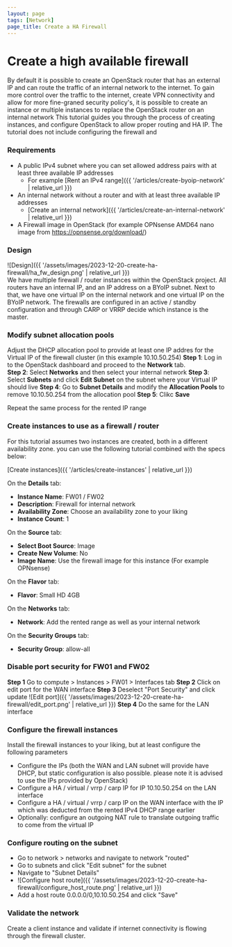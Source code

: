 ```yaml
---
layout: page
tags: [Network]
page_title: Create a HA Firewall
---
```


# Create a high available firewall

By default it is possible to create an OpenStack router that has an external IP and can route the traffic of an internal network to the internet.
To gain more control over the traffic to the internet, create VPN connectivity and allow for more fine-graned security policy's, 
it is possible to create an instance or multiple instances to replace the OpenStack router on an internal network 
This tutorial guides you through the process of creating instances, and configure OpenStack to allow proper routing and HA IP.
The tutorial does not include configuring the firewall and  

### Requirements
* A public IPv4 subnet where you can set allowed address pairs with at least three available IP addresses 
  * For example [Rent an IPv4 range]({{ '/articles/create-byoip-network' | relative_url }})
* An internal network without a router and with at least three available IP addresses
  * [Create an internal network]({{ '/articles/create-an-internal-network' | relative_url }})
* A Firewall image in OpenStack (for example OPNsense AMD64 nano image from https://opnsense.org/download/)  


### Design
![Design]({{ '/assets/images/2023-12-20-create-ha-firewall/ha_fw_design.png' | relative_url }})  
  We have multiple firewall / router instances within the OpenStack project. 
  All routers have an internal IP, and an IP address on a BYoIP subnet. 
  Next to that, we have one virtual IP on the internal network and one virtual IP on the BYoIP network. 
  The firewalls are configured in an active / standby configuration and through CARP or VRRP decide which instance is the master. 

### Modify subnet allocation pools
Adjust the DHCP allocation pool to provide at least one IP addres for the Virtual IP of the firewall cluster (in this example 10.10.50.254)
**Step 1**: Log in to the OpenStack dashboard and proceed to the **Network** tab.  
**Step 2**: Select **Networks** and then select your internal network
**Step 3**: Select **Subnets** and click **Edit Subnet** on the subnet where your Virtual IP should live
**Step 4**: Go to **Subnet Details** and modify the **Allocation Pools** to remove 10.10.50.254 from the allocation pool
**Step 5**: Clikc **Save**

Repeat the same process for the rented IP range

### Create instances to use as a firewall / router
For this tutorial assumes two instances are created, both in a different availability zone. you can use the following tutorial combined with the specs below:

[Create instances]({{ '/articles/create-instances' | relative_url }})


On the **Details** tab:  
* **Instance Name**: FW01 / FW02
* **Description**: Firewall for internal network
* **Availability Zone**: Choose an availability zone to your liking
* **Instance Count**: 1

On the **Source** tab:  
* **Select Boot Source**: Image
* **Create New Volume**: No
* **Image Name**: Use the firewall image for this instance (For example OPNsense)

On the **Flavor** tab:  
* **Flavor**: Small HD 4GB

On the **Networks** tab:  
* **Network**: Add the rented range as well as your internal network

On the **Security Groups** tab:  
* **Security Group**: allow-all

### Disable port security for FW01 and FW02

**Step 1** Go to compute > Instances > FW01 > Interfaces tab
**Step 2** Click on edit port for the WAN interface
**Step 3** Deselect "Port Security" and click update
![Edit port]({{ '/assets/images/2023-12-20-create-ha-firewall/edit_port.png' | relative_url }})
**Step 4** Do the same for the LAN interface

### Configure the firewall instances 
Install the firewall instances to your liking, but at least configure the following parameters
* Configure the IPs (both the WAN and LAN subnet will provide have DHCP, but static configuration is also possible. please note it is advised to use the IPs provided by OpenStack) 
* Configure a HA / virtual / vrrp / carp IP for IP 10.10.50.254 on the LAN interface 
* Configure a HA / virtual / vrrp / carp IP on the WAN interface with the IP which was deducted from the rented IPv4 DHCP range earlier
* Optionally: configure an outgoing NAT rule to translate outgoing traffic to come from the virtual IP

### Configure routing on the subnet

* Go to network &gt; networks and navigate to network "routed"
* Go to subnets and click "Edit subnet" for the subnet
* Navigate to "Subnet Details"
* ![Configure host route]({{ '/assets/images/2023-12-20-create-ha-firewall/configure_host_route.png' | relative_url }})
* Add a host route 0.0.0.0/0,10.10.50.254 and click "Save"

### Validate the network

Create a client instance and validate if internet connectivity is flowing through the firewall cluster.
